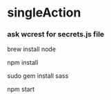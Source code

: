 # singleAction
### ask wcrest for secrets.js file

brew install node

npm install

sudo gem install sass

npm start

